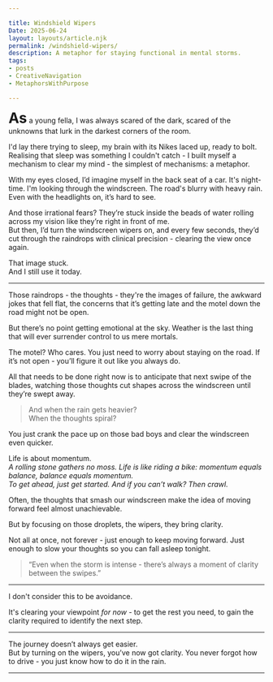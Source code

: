 ```yaml
---

title: Windshield Wipers 
Date: 2025-06-24  
layout: layouts/article.njk  
permalink: /windshield-wipers/
description: A metaphor for staying functional in mental storms. 
tags:
- posts
- CreativeNavigation
- MetaphorsWithPurpose

---
```

<span style="font-size:2em; font-weight: 700">As</span> a young fella, I was always scared of the dark, scared of the unknowns that lurk in the darkest corners of the room.

I'd lay there trying to sleep, my brain with its Nikes laced up, ready to bolt. Realising that sleep was something I couldn't catch - I built myself a mechanism to clear my mind - the simplest of mechanisms: a metaphor.

With my eyes closed, I’d imagine myself in the back seat of a car. It's night-time. I'm looking through the windscreen. The road's blurry with heavy rain. Even with the headlights on, it’s hard to see.

And those irrational fears? They’re stuck inside the beads of water rolling across my vision like they’re right in front of me.  
But then, I’d turn the windscreen wipers on, and every few seconds, they’d cut through the raindrops with clinical precision - clearing the view once again.

That image stuck.  
And I still use it today.

---

Those raindrops - the thoughts - they're the images of failure, the awkward jokes that fell flat, the concerns that it’s getting late and the motel down the road might not be open.

But there’s no point getting emotional at the sky. Weather is the last thing that will ever surrender control to us mere mortals.

The motel? Who cares. You just need to worry about staying on the road. If it’s not open - you’ll figure it out like you always do.

All that needs to be done right now is to anticipate that next swipe of the blades, watching those thoughts cut shapes across the windscreen until they’re swept away.

> And when the rain gets heavier?  
> When the thoughts spiral?

You just crank the pace up on those bad boys and clear the windscreen even quicker.

Life is about momentum.  
_A rolling stone gathers no moss._ 
_Life is like riding a bike: momentum equals balance, balance equals momentum._  
_To get ahead, just get started. And if you can’t walk? Then crawl._

Often, the thoughts that smash our windscreen make the idea of moving forward feel almost unachievable.

But by focusing on those droplets, the wipers, they bring clarity.

Not all at once, not forever - just enough to keep moving forward. Just enough to slow your thoughts so you can fall asleep tonight.

> “Even when the storm is intense - there’s always a moment of clarity between the swipes.”

---

I don't consider this to be avoidance.

It's clearing your viewpoint _for now_ - to get the rest you need, to gain the clarity required to identify the next step.

---

The journey doesn’t always get easier.  
But by turning on the wipers, you’ve now got clarity. You never forgot how to drive - you just know how to do it in the rain.

---
